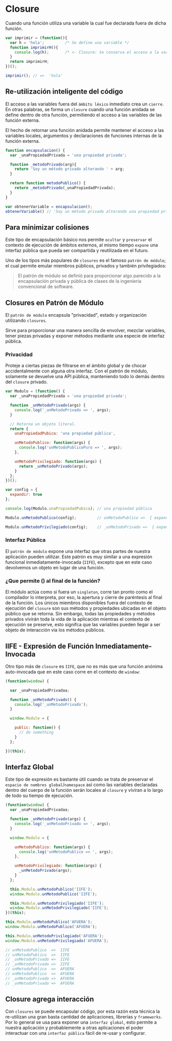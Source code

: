 # Closure
Cuando una función utiliza una variable la cual fue declarada fuera de dicha función.

```javascript
var imprimir = (function(){
  var h = 'hola';         /* Se define una variable */
  function imprimirH(){
    console.log(h);       /* <- Closure: Se conserva el acceso a la variable h */
  }
  return imprimirH;
})();

imprimir(); // =>  'hola'
```

## Re-utilización inteligente del código

El acceso a las variables fuera del `ámbito léxico` inmediato crea un `cierre`. En otras palabras, se forma un `closure` cuando una función anidada se define dentro de otra función, permitiendo el acceso a las variables de las función externa.

El hecho de retornar una función anidada permite mantener el acceso a las variables locales, argumentos y declaraciones de funciones internas de la función externa.

```javascript
function encapsulacion() {
  var _unaPropiedadPrivada = 'una propiedad privada';

  function _metodoPrivado(arg){
    return 'Soy un método privado alterando ' + arg;
  }

  return function metodoPublico() {
    return _metodoPrivado(_unaPropiedadPrivada);
  }
}

var obtenerVariable = encapsulacion();
obtenerVariable() // 'Soy un método privado alterando una propiedad privada'.
```

## Para minimizar colisiones

Este tipo de encapsulación básico nos permite `ocultar` y `preservar` el contexto de ejecución de ámbitos externos, al mismo tiempo `expone` una interfaz pública que pueda ser compartida y reutilizada en el futuro.

Uno de los tipos más populares de `closures` es el famoso `patrón de módulo`; el cual permite emular miembros públicos, privados y también privilegiados:

> El patrón de módulo se definió para proporcionar algo parecido a la encapsulación privada y pública de clases de la ingeniería convencional de software.

## Closures en Patrón de Módulo

El `patrón de módulo` encapsula "privacidad", estado y organización utilizando `closures`.

Sirve para proporcionar una manera sencilla de envolver, mezclar variables, tener piezas privadas y exponer métodos mediante una especie de interfaz pública.

### Privacidad

Proteje a ciertas piezas de filtrarse en el ámbito global y de chocar accidentalmente con alguna otra interfaz. Con el patrón de módulo, solamente se devuelve una API pública, manteniendo todo lo demás dentro del `closure` privado.

```javascript
var Modulo = (function() {
  var _unaPropiedadPrivada = 'una propiedad privada';

  function _unMetodoPrivado(args) {
    console.log('_unMetodoPrivado => ', args);
  }

  // Retorna un objeto literal.
  return {
    unaPropiedadPubica: 'una propiedad pública',

    unMetodoPublico: function(args) {
      console.log('unMetodoPublicoPuro => ', args);
    },

    unMetodoPrivilegiado: function(args) {
      return _unMetodoPrivado(args);
    }
  };
})();

var config = {
  expandir: true
};

console.log(Modulo.unaPropiedadPubica); // una propiedad pública

Modulo.unMetodoPublico(config);         // unMetodoPublico =>  { expandir: true }

Modulo.unMetodoPrivilegiado(config);    // _unMetodoPrivado =>  { expandir: true }
```

### Interfaz Pública

El `patrón de módulo` expone una interfaz que otras partes de nuestra aplicación pueden utilizar. Este patrón es muy similar a una expresión funcional inmediatamente-invocada (`IIFE`), excepto que en este caso devolvemos un objeto en lugar de una función.

### ¿Que permite () al final de la función?

El módulo actúa como si fuera un `singleton`, corre tan pronto como el compilador lo interpreta, por eso, la apertura y cierre de paréntesis al final de la función. Los únicos miembros disponibles fuera del contexto de ejecución del `closure` son sus métodos y propiedades ubicadas en el objeto público que se retorna. Sin embargo, todas las propiedades y métodos privados vivirán toda la vida de la aplicación mientras el contexto de ejecución se preserve, esto signifca que las variables pueden llegar a ser objeto de interacción via los métodos públicos.

## IIFE - Expresión de Función Inmediatamente-Invocada

Otro tipo más de `closure` es `IIFE`, que no es más que una función anónima auto-invocada que en este caso corre en el contexto de `window`:

```javascript
(function(window) {

  var _unaPropiedadPrivadaa;

  function _unMetodoPrivado() {
    console.log('_unMetodoPrivado');
  }

  window.Module = {

    public: function() {
      // do something
    }
  };

})(this);
```

## Interfaz Global

Este tipo de expresión es bastante útil cuando se trata de preservar el `espacio de nombres global`/`namespace` así como las variables declaradas dentro del cuerpo de la función serán locales al `closure` y viviran a lo largo de todo su tiempo de ejecución.

```javascript
(function(window) {
  var _unaPropiedadPrivadaa;

  function _unMetodoPrivado(args) {
    console.log('_unMetodoPrivado => ', args);
  }

  window.Modulo = {

    unMetodoPublico: function(args) {
      console.log('unMetodoPublico => ', args);
    },

    unMetodoPrivilegiado: function(args) {
      _unMetodoPrivado(args);
    }
  };

  this.Modulo.unMetodoPublico('IIFE');
  window.Modulo.unMetodoPublico('IIFE');

  this.Modulo.unMetodoPrivilegiado('IIFE');
  window.Modulo.unMetodoPrivilegiado('IIFE');
})(this);

this.Modulo.unMetodoPublico('AFUERA');
window.Modulo.unMetodoPublico('AFUERA');

this.Modulo.unMetodoPrivilegiado('AFUERA');
window.Modulo.unMetodoPrivilegiado('AFUERA');

// unMetodoPublico  =>  IIFE
// unMetodoPublico  =>  IIFE
// _unMetodoPrivado =>  IIFE
// _unMetodoPrivado =>  IIFE
// unMetodoPublico  =>  AFUERA
// unMetodoPublico  =>  AFUERA
// _unMetodoPrivado =>  AFUERA
// _unMetodoPrivado =>  AFUERA
```

## Closure agrega interacción

Con `closures` se puede encapsular código, por esta razón esta técnica la re-utilizan una gran basta cantidad de aplicaciones, librerías y `frameworks`. Por lo general se usa para exponer una `interfaz global`, esto permite a nuestra aplicación y probablemente a otras aplicaciones el poder interactuar con una `interfaz pública` fácil de re-usar y configurar.
